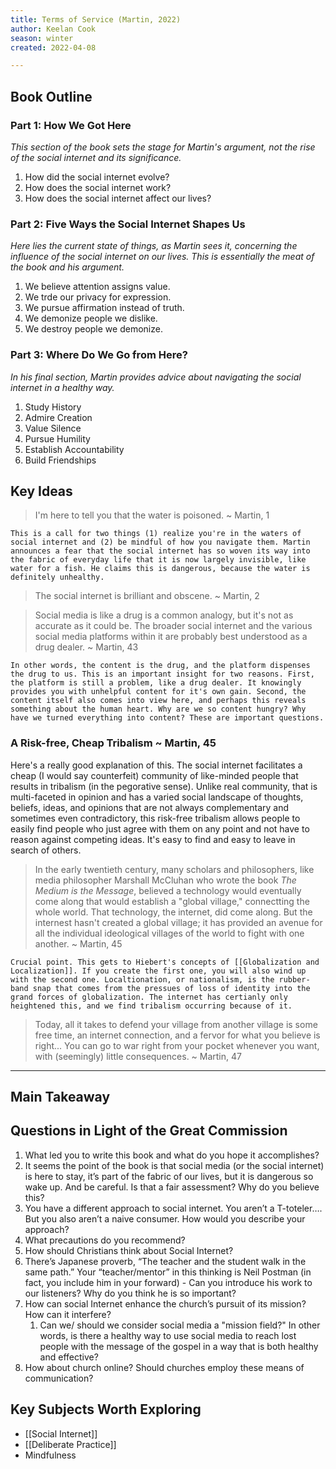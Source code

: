 ```yaml
---
title: Terms of Service (Martin, 2022)
author: Keelan Cook
season: winter
created: 2022-04-08

---
```

## Book Outline
### Part 1: How We Got Here
*This section of the book sets the stage for Martin's argument, not the rise of the social internet and its significance.*
1. How did the social internet evolve?
2. How does the social internet work?
3. How does the social internet affect our lives?
   
### Part 2: Five Ways the Social Internet Shapes Us
*Here lies the current state of things, as Martin sees it, concerning the influence of the social internet on our lives. This is essentially the meat of the book and his argument.*
1. We believe attention assigns value.
2. We trde our privacy for expression.
3. We pursue affirmation instead of truth.
4. We demonize people we dislike.
5. We destroy people we demonize.

### Part 3: Where Do We Go from Here?
*In his final section, Martin provides advice about navigating the social internet in a healthy way.*
1. Study History
2. Admire Creation
3. Value Silence
4. Pursue Humility
5. Establish Accountability
6. Build Friendships

## Key Ideas
>I'm here to tell you that the water is poisoned. ~ Martin, 1

    This is a call for two things (1) realize you're in the waters of social internet and (2) be mindful of how you navigate them. Martin announces a fear that the social internet has so woven its way into the fabric of everyday life that it is now largely invisible, like water for a fish. He claims this is dangerous, because the water is definitely unhealthy.

> The social internet is brilliant and obscene. ~ Martin, 2

> Social media is like a drug is a common analogy, but it's not as accurate as it could be. The broader social internet and the various social media platforms within it are probably best understood as a drug dealer. ~ Martin, 43

    In other words, the content is the drug, and the platform dispenses the drug to us. This is an important insight for two reasons. First, the platform is still a problem, like a drug dealer. It knowingly provides you with unhelpful content for it's own gain. Second, the content itself also comes into view here, and perhaps this reveals something about the human heart. Why are we so content hungry? Why have we turned everything into content? These are important questions.

### A Risk-free, Cheap Tribalism ~ Martin, 45

Here's a really good explanation of this. The social internet facilitates a cheap (I would say counterfeit) community of like-minded people that results in tribalism (in the pegorative sense). Unlike real community, that is multi-faceted in opinion and has a varied social landscape of thoughts, beliefs, ideas, and opinions that are not always complementary and sometimes even contradictory, this risk-free tribalism allows people to easily find people who just agree with them on any point and not have to reason against competing ideas. It's easy to find and easy to leave in search of others.

>In the early twentieth century, many scholars and philosophers, like media philosopher Marshall McCluhan who wrote the book *The Medium is the Message*, believed a technology would eventually come along that would establish a "global village," connectting the whole world. That technology, the internet, did come along. But the internest hasn't created a global village; it has provided an avenue for all the individual ideological villages of the world to fight with one another. ~ Martin, 45

    Crucial point. This gets to Hiebert's concepts of [[Globalization and Localization]]. If you create the first one, you will also wind up with the second one. Localtionation, or nationalism, is the rubber-band snap that comes from the pressues of loss of identity into the grand forces of globalization. The internet has certianly only heightened this, and we find tribalism occurring because of it. 

>Today, all it takes to defend your village from another village is some free time, an internet connection, and a fervor for what you believe is right... You can go to war right from your pocket whenever you want, with (seemingly) little consequences. ~ Martin, 47

---
## Main Takeaway

## Questions in Light of the Great Commission
1. What led you to write this book and what do you hope it accomplishes?
2. It seems the point of the book is that social media (or the social internet) is here to stay, it’s part of the fabric of our lives, but it is dangerous so wake up. And be careful.  Is that a fair assessment? Why do you believe this?
3. You have a different approach to social internet. You aren’t a T-toteler…. But you also aren’t a naive consumer. How would you describe your approach?
4. What precautions do you recommend?
5. How should Christians think about Social Internet?
6. There’s Japanese proverb,  “The teacher and the student walk in the same path.” Your “teacher/mentor” in this thinking is Neil Postman (in fact, you include him in your forward) -  Can you introduce his work to our listeners? Why do you think he is so important?
7. How can social Internet enhance the church’s pursuit of its mission? How can it interfere?
   1. Can we/ should we consider social media a "mission field?" In other words, is there a healthy way to use social media to reach lost people with the message of the gospel in a way that is both healthy and effective?
8. How about church online? Should churches employ these means of communication?

## Key Subjects Worth Exploring
* [[Social Internet]]
* [[Deliberate Practice]]
* Mindfulness
